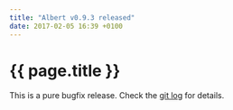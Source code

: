 ```yaml
---
title: "Albert v0.9.3 released"
date: 2017-02-05 16:39 +0100
---
```


# {{ page.title }}

This is a pure bugfix release. Check the [git log](https://github.com/albertlauncher/albert/commits/v0.9.3) for details.
